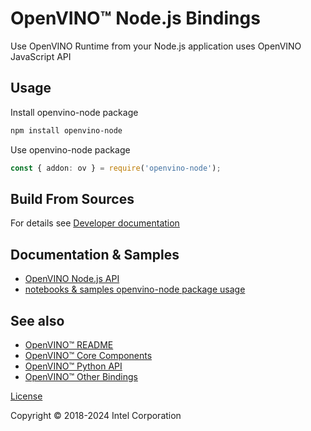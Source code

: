# OpenVINO™ Node.js Bindings

Use OpenVINO Runtime from your Node.js application uses OpenVINO JavaScript API

## Usage

Install openvino-node package

```sh
npm install openvino-node
```

Use openvino-node package

```ts
const { addon: ov } = require('openvino-node');
```

## Build From Sources

For details see [Developer documentation](https://github.com/openvinotoolkit/openvino/blob/master/src/bindings/js/docs/README.md#openvino-node-package-developer-documentation)

## Documentation & Samples

- [OpenVINO Node.js API](https://docs.openvino.ai/2024/api/nodejs_api/nodejs_api.html)
- [notebooks & samples openvino-node package usage](https://github.com/openvinotoolkit/openvino/blob/master/samples/js/node/README.md)

## See also

* [OpenVINO™ README](https://github.com/openvinotoolkit/openvino/blob/master/README.md)
* [OpenVINO™ Core Components](https://github.com/openvinotoolkit/openvino/blob/master/src/README.md)
* [OpenVINO™ Python API](https://github.com/openvinotoolkit/openvino/blob/master/src/bindings/python/README.md)
* [OpenVINO™ Other Bindings](https://github.com/openvinotoolkit/openvino/blob/master/src/bindings/README.md)

[License](https://github.com/openvinotoolkit/openvino/blob/master/LICENSE)

Copyright © 2018-2024 Intel Corporation

